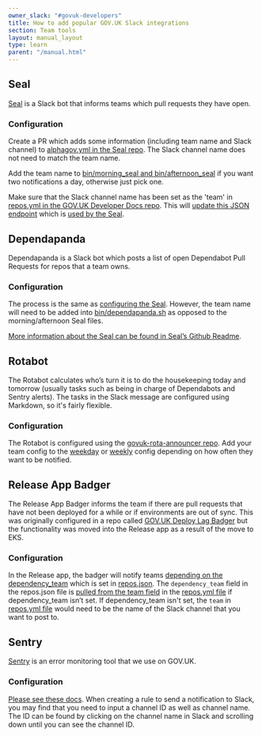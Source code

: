 ```yaml
---
owner_slack: "#govuk-developers"
title: How to add popular GOV.UK Slack integrations
section: Team tools
layout: manual_layout
type: learn
parent: "/manual.html"
---
```


## Seal

[Seal](https://github.com/alphagov/seal) is a Slack bot that informs teams which pull requests they have open.

### Configuration

Create a PR which adds some information (including team name and Slack channel) to [alphagov.yml in the Seal repo](https://github.com/alphagov/seal/blob/main/config/alphagov.yml). The Slack channel name does not need to match the team name.

Add the team name to [bin/morning_seal and bin/afternoon_seal](https://github.com/alphagov/seal/tree/main/bin) if you want two notifications a day, otherwise just pick one.

Make sure that the Slack channel name has been set as the 'team' in [repos.yml in the GOV.UK Developer Docs repo](https://github.com/alphagov/govuk-developer-docs/blob/main/data/repos.yml). This will [update this JSON endpoint](https://docs.publishing.service.gov.uk/repos.json) which is [used by the Seal](https://github.com/alphagov/seal/blob/main/lib/team_builder.rb#L97).

## Dependapanda

Dependapanda is a Slack bot which posts a list of open Dependabot Pull Requests for repos that a team owns.

### Configuration

The process is the same as [configuring the Seal](/manual/slack-integrations.html#configuration). However, the team name will need to be added into [bin/dependapanda.sh](https://github.com/alphagov/seal/blob/main/bin/dependapanda.sh) as opposed to the morning/afternoon Seal files.

[More information about the Seal can be found in Seal’s Github Readme](https://github.com/alphagov/seal/tree/main).

## Rotabot

The Rotabot calculates who’s turn it is to do the housekeeping today and tomorrow (usually tasks such as being in charge of Dependabots and Sentry alerts). The tasks in the Slack message are configured using Markdown, so it's fairly flexible.

### Configuration

The Rotabot is configured using the [govuk-rota-announcer repo](https://github.com/alphagov/govuk-rota-announcer/). Add your team config to the [weekday](https://github.com/alphagov/govuk-rota-announcer/blob/main/config/weekday.yml) or [weekly](https://github.com/alphagov/govuk-rota-announcer/blob/main/config/weekly.yml) config depending on how often they want to be notified.

## Release App Badger

The Release App Badger informs the team if there are pull requests that have not been deployed for a while or if environments are out of sync. This was originally configured in a repo called [GOV.UK Deploy Lag Badger](https://github.com/alphagov/govuk-deploy-lag-badger/) but the functionality was moved into the Release app as a result of the move to EKS.

### Configuration

In the Release app, the badger will notify teams [depending on the dependency_team](https://github.com/alphagov/release/pull/1198/files#diff-80e54224c5cd63358602f18016d42c42e208b7269bba5495cbc6a5ac3afac597R34) which is set in [repos.json](https://docs.publishing.service.gov.uk/repos.json). The `dependency_team` field in the repos.json file is [pulled from the team field](https://github.com/alphagov/govuk-developer-docs/blob/main/app/repo.rb#L168) in the [repos.yml file](https://github.com/alphagov/govuk-developer-docs/blob/a828a685cb9d475554b7144d0e13d91ac0e41337/data/repos.yml#L270) if dependency_team isn’t set. If dependency_team isn't set, the `team` in [repos.yml file](https://github.com/alphagov/govuk-developer-docs/blob/a828a685cb9d475554b7144d0e13d91ac0e41337/data/repos.yml) would need to be the name of the Slack channel that you want to post to.

## Sentry

[Sentry](https://docs.publishing.service.gov.uk/manual/sentry.html) is an error monitoring tool that we use on GOV.UK.

### Configuration

[Please see these docs](https://docs.publishing.service.gov.uk/manual/sentry.html#slack-alerts). When creating a rule to send a notification to Slack, you may find that you need to input a channel ID as well as channel name. The ID can be found by clicking on the channel name in Slack and scrolling down until you can see the channel ID.
